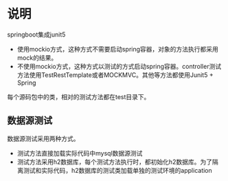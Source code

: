 # 说明
springboot集成junit5

- 使用mockio方式，这种方式不需要启动spring容器，对象的方法执行都采用mock的结果。
- 不使用mockio方式，这种方式以测试的方式启动spring容器。controller测试方法使用TestRestTemplate或者MOCKMVC。其他等方法都使用Junit5 + Spring

每个源码包中的类，相对的测试方法都在test目录下。

## 数据源测试

数据源测试采用两种方式。

- 测试方法直接加载实际代码中mysql数据源测试
- 测试方法采用h2数据库，每个测试方法执行时，都初始化h2数据库。为了隔离测试和实际代码，h2数据库的测试类加载单独的测试环境的application

